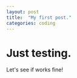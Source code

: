 ```yaml
---
layout: post
title:  "My first post."
categories: coding
---
```


# Just testing.

Let's see if works fine!
